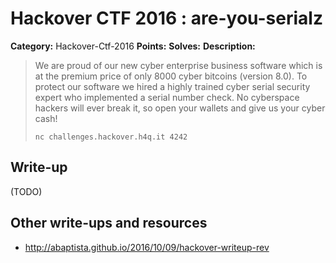 # Hackover CTF 2016 : are-you-serialz

**Category:** Hackover-Ctf-2016
**Points:**
**Solves:**
**Description:**

> We are proud of our new cyber enterprise business software which is at the premium price of only 8000 cyber bitcoins (version 8.0). To protect our software we hired a highly trained cyber serial security expert who implemented a serial number check. No cyberspace hackers will ever break it, so open your wallets and give us your cyber cash!
>
> `nc challenges.hackover.h4q.it 4242`

## Write-up

(TODO)

## Other write-ups and resources

* http://abaptista.github.io/2016/10/09/hackover-writeup-rev
